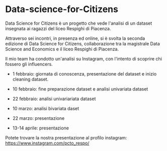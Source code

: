 # Data-science-for-Citizens
Data Science for Citizens è un progetto che vede l'analisi di un dataset insegnata ai ragazzi del liceo Respighi di Piacenza.

Attraverso sei incontri, in presenza ed online, si è svolta la seconda edizione di Data Science for Citizens, collaborazione tra la magistrale Data Science and Economics e il
liceo Respighi di Piacenza.

Il mio team ha condotto un'analisi su Instagram, con l'intento di scoprire chi fossero gli influencers.

* 1 febbraio: giornata di conoscenza, presentazione del dataset e inizio cleaning dataset.

* 10 febbraio: fine preparazione dataset e analisi univariata dataset
* 22 febbraio: analisi univariariata dataset
* 10 marzo: analisi bivariata daset

* 22 marzo: presentazione 
* 13-14 aprile: presentazione

Potete trovare la nostra presentazione al profilo instagram: https://www.instagram.com/pcto_respo/
